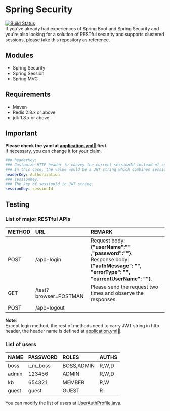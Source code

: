 # Spring Security
[![Build Status](https://travis-ci.org/kb19900709/spring-security.svg?branch=master)](https://travis-ci.org/kb19900709/spring-security)  
If you've already had experiences of Spring Boot and Spring Security and you're also looking for a solution of RESTful security and supports clustered sessions, please take this repository as reference.  

## Modules
- Spring Security
- Spring Session
- Spring MVC

## Requirements
- Maven
- Redis 2.8.x or above
- jdk 1.8.x or above

## Important
**Please check the yaml at [application.yml](https://goo.gl/5aMYRc) first.**  
If necessary, you can change it for your claim.
```yaml
### headerKey:
### Customize HTTP header to convey the current sessionId instead of cookies.
### In this case, the value would be a JWT string which combines sessionId.
headerKey: Authorization
### sessionKey:
### The key of sessionId in JWT string.
sessionKey: sessionId
```

## Testing
### List of major RESTful APIs
|METHOD|URL|REMARK|
|:--|:--|:--|
|POST|/app-login|Request body: **{"userName":"" ,"password":""}**.<br>Response body: **{"authMessage": "", "errorType": "", "currentUserName": ""}**.|
|GET|/test?browser=POSTMAN|Please send the request two times and observe the responses.|
|POST|/app-logout||

**Note**:  
Except login method, the rest of methods need to carry JWT string in http header, the header name is defined at [application.yml](https://goo.gl/5aMYRc).

### List of users
|NAME|PASSWORD|ROLES|AUTHS|
|:--|:--|:--|:--|
|boss|i_m_boss|BOSS,ADMIN|R,W,D|
|admin|123456|ADMIN|R,W,D|
|kb|654321|MEMBER|R,W|
|guest|guest|GUEST|R|  

You can modify the list of users at [UserAuthProfile.java](https://goo.gl/44oKNK).
